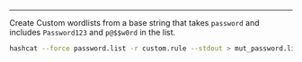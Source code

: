 -- -
Create Custom wordlists from a base string that takes `password` and includes `Password123` and `p@$$w0rd` in the list.
```bash
hashcat --force password.list -r custom.rule --stdout > mut_password.list
```